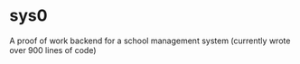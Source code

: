 # sys0
A proof of work backend for a school management system (currently wrote over 900 lines of code)
